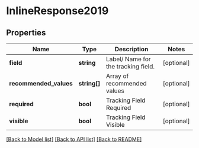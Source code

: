 # InlineResponse2019

## Properties
Name | Type | Description | Notes
------------ | ------------- | ------------- | -------------
**field** | **string** | Label/ Name for the tracking field. | [optional] 
**recommended_values** | **string[]** | Array of recommended values | [optional] 
**required** | **bool** | Tracking Field Required | [optional] 
**visible** | **bool** | Tracking Field Visible | [optional] 

[[Back to Model list]](../README.md#documentation-for-models) [[Back to API list]](../README.md#documentation-for-api-endpoints) [[Back to README]](../README.md)



